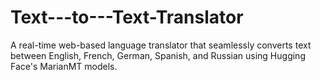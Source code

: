 # Text---to---Text-Translator
A real-time web-based language translator that seamlessly converts text between English, French, German, Spanish, and Russian using Hugging Face's MarianMT models.
